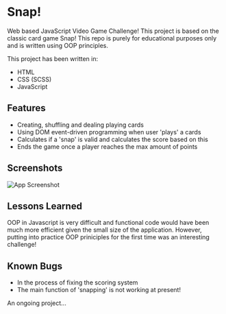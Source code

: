 
# Snap!

Web based JavaScript Video Game Challenge! This project is based on the classic card game Snap! This repo is purely for educational purposes only and is written using OOP principles.

This project has been written in:

- HTML
- CSS (SCSS)
- JavaScript


## Features

- Creating, shuffling and dealing playing cards
- Using DOM event-driven programming when user 'plays' a cards
- Calculates if a 'snap' is valid and calculates the score based on this
- Ends the game once a player reaches the max amount of points


## Screenshots

![App Screenshot](https://via.placeholder.com/468x300?text=App+Screenshot+Here)


## Lessons Learned

OOP in Javascript is very difficult and functional code would have been much more efficient given the small size of the application. However, putting into practice OOP priniciples for the first time was an interesting challenge!



## Known Bugs

- In the process of fixing the scoring system
- The main function of 'snapping' is not working at present!

An ongoing project...

